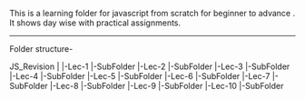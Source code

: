This is a learning folder for javascript from scratch for beginner to advance .
It shows day wise with practical assignments.


_____________________________________________________________________
Folder structure-


JS_Revision
|
|-Lec-1
    |-SubFolder
|-Lec-2
    |-SubFolder
|-Lec-3
     |-SubFolder
|-Lec-4
     |-SubFolder
|-Lec-5
     |-SubFolder
|-Lec-6
     |-SubFolder
|-Lec-7
     |-SubFolder
|-Lec-8
     |-SubFolder
|-Lec-9
     |-SubFolder
|-Lec-10
     |-SubFolder